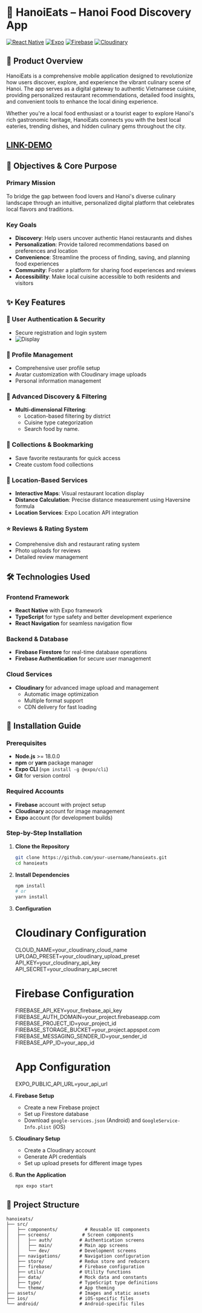 # 🥢 HanoiEats – Hanoi Food Discovery App

[![React Native](https://img.shields.io/badge/React_Native-20232A?style=for-the-badge&logo=react&logoColor=61DAFB)](https://reactnative.dev/)
[![Expo](https://img.shields.io/badge/Expo-1C1E24?style=for-the-badge&logo=expo&logoColor=white)](https://expo.dev/)
[![Firebase](https://img.shields.io/badge/Firebase-FFCA28?style=for-the-badge&logo=firebase&logoColor=black)](https://firebase.google.com/)
[![Cloudinary](https://img.shields.io/badge/Cloudinary-3448C5?style=for-the-badge&logo=cloudinary&logoColor=white)](https://cloudinary.com/)

## 📱 Product Overview

HanoiEats is a comprehensive mobile application designed to revolutionize how users discover, explore, and experience the vibrant culinary scene of Hanoi. The app serves as a digital gateway to authentic Vietnamese cuisine, providing personalized restaurant recommendations, detailed food insights, and convenient tools to enhance the local dining experience.

Whether you're a local food enthusiast or a tourist eager to explore Hanoi's rich gastronomic heritage, HanoiEats connects you with the best local eateries, trending dishes, and hidden culinary gems throughout the city.
## [LINK-DEMO](https://drive.google.com/file/d/1AiDupSxhEPS8zq-QAggT__2tQtsSWBGx/view?usp=drive_link)

## 🎯 Objectives & Core Purpose

### Primary Mission
To bridge the gap between food lovers and Hanoi's diverse culinary landscape through an intuitive, personalized digital platform that celebrates local flavors and traditions.

### Key Goals
- **Discovery**: Help users uncover authentic Hanoi restaurants and dishes
- **Personalization**: Provide tailored recommendations based on preferences and location
- **Convenience**: Streamline the process of finding, saving, and planning food experiences
- **Community**: Foster a platform for sharing food experiences and reviews
- **Accessibility**: Make local cuisine accessible to both residents and visitors

## ✨ Key Features

### 🔐 User Authentication & Security
- Secure registration and login system
- ![Display](https://res.cloudinary.com/dynr4mqym/image/upload/v1761944018/Screenshot_1761474879_ieeycu.png)

### 👤 Profile Management
- Comprehensive user profile setup
- Avatar customization with Cloudinary image uploads
- Personal information management

### 🍜 Advanced Discovery & Filtering
- **Multi-dimensional Filtering**:
  - Location-based filtering by district
  - Cuisine type categorization
  - Search food by name.

### 💾 Collections & Bookmarking
- Save favorite restaurants for quick access
- Create custom food collections

### 📍 Location-Based Services
- **Interactive Maps**: Visual restaurant location display
- **Distance Calculation**: Precise distance measurement using Haversine formula
- **Location Services**: Expo Location API integration

### ⭐ Reviews & Rating System
- Comprehensive dish and restaurant rating system
- Photo uploads for reviews
- Detailed review management

## 🛠️ Technologies Used

### Frontend Framework
- **React Native** with Expo framework
- **TypeScript** for type safety and better development experience
- **React Navigation** for seamless navigation flow

### Backend & Database
- **Firebase Firestore** for real-time database operations
- **Firebase Authentication** for secure user management

### Cloud Services
- **Cloudinary** for advanced image upload and management
  - Automatic image optimization
  - Multiple format support
  - CDN delivery for fast loading

## 🚀 Installation Guide

### Prerequisites
- **Node.js** >= 18.0.0
- **npm** or **yarn** package manager
- **Expo CLI** (`npm install -g @expo/cli`)
- **Git** for version control

### Required Accounts
- **Firebase** account with project setup
- **Cloudinary** account for image management
- **Expo** account (for development builds)

### Step-by-Step Installation

1. **Clone the Repository**
   ```bash
   git clone https://github.com/your-username/hanoieats.git
   cd hanoieats
   ```

2. **Install Dependencies**
   ```bash
   npm install
   # or
   yarn install
   ```

3. **Configuration**
   
   # Cloudinary Configuration
   CLOUD_NAME=your_cloudinary_cloud_name
   UPLOAD_PRESET=your_cloudinary_upload_preset
   API_KEY=your_cloudinary_api_key
   API_SECRET=your_cloudinary_api_secret
   
   # Firebase Configuration
   FIREBASE_API_KEY=your_firebase_api_key
   FIREBASE_AUTH_DOMAIN=your_project.firebaseapp.com
   FIREBASE_PROJECT_ID=your_project_id
   FIREBASE_STORAGE_BUCKET=your_project.appspot.com
   FIREBASE_MESSAGING_SENDER_ID=your_sender_id
   FIREBASE_APP_ID=your_app_id
   
   # App Configuration
   EXPO_PUBLIC_API_URL=your_api_url

4. **Firebase Setup**
   - Create a new Firebase project
   - Set up Firestore database
   - Download `google-services.json` (Android) and `GoogleService-Info.plist` (iOS)

5. **Cloudinary Setup**
   - Create a Cloudinary account
   - Generate API credentials
   - Set up upload presets for different image types

6. **Run the Application**
   ```bash
   npx expo start
   ```

## 📁 Project Structure

```
hanoieats/
├── src/
│   ├── components/          # Reusable UI components
│   ├── screens/            # Screen components
│   │   ├── auth/          # Authentication screens
│   │   ├── main/          # Main app screens
│   │   └── dev/           # Development screens
│   ├── navigations/       # Navigation configuration
│   ├── store/             # Redux store and reducers
│   ├── firebase/          # Firebase configuration
│   ├── utils/             # Utility functions
│   ├── data/              # Mock data and constants
│   ├── type/              # TypeScript type definitions
│   └── theme/             # App theming
├── assets/                # Images and static assets
├── ios/                   # iOS-specific files
└── android/               # Android-specific files
```
